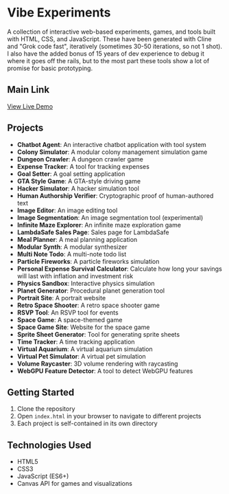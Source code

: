 # Vibe Experiments

A collection of interactive web-based experiments, games, and tools built with HTML, CSS, and JavaScript. These have been generated with Cline and "Grok code fast", iteratively (sometimes 30-50 iterations, so not 1 shot). I also have the added bonus of 15 years of dev experience to debug it where it goes off the rails, but to the most part these tools show a lot of promise for basic prototyping.

## Main Link
[View Live Demo](https://alexswan10k.github.io/vibe-exps/)

## Projects

- **Chatbot Agent**: An interactive chatbot application with tool system
- **Colony Simulator**: A modular colony management simulation game
- **Dungeon Crawler**: A dungeon crawler game
- **Expense Tracker**: A tool for tracking expenses
- **Goal Setter**: A goal setting application
- **GTA Style Game**: A GTA-style driving game
- **Hacker Simulator**: A hacker simulation tool
- **Human Authorship Verifier**: Cryptographic proof of human-authored text
- **Image Editor**: An image editing tool
- **Image Segmentation**: An image segmentation tool (experimental)
- **Infinite Maze Explorer**: An infinite maze exploration game
- **LambdaSafe Sales Page**: Sales page for LambdaSafe
- **Meal Planner**: A meal planning application
- **Modular Synth**: A modular synthesizer
- **Multi Note Todo**: A multi-note todo list
- **Particle Fireworks**: A particle fireworks simulation
- **Personal Expense Survival Calculator**: Calculate how long your savings will last with inflation and investment risk
- **Physics Sandbox**: Interactive physics simulation
- **Planet Generator**: Procedural planet generation tool
- **Portrait Site**: A portrait website
- **Retro Space Shooter**: A retro space shooter game
- **RSVP Tool**: An RSVP tool for events
- **Space Game**: A space-themed game
- **Space Game Site**: Website for the space game
- **Sprite Sheet Generator**: Tool for generating sprite sheets
- **Time Tracker**: A time tracking application
- **Virtual Aquarium**: A virtual aquarium simulation
- **Virtual Pet Simulator**: A virtual pet simulation
- **Volume Raycaster**: 3D volume rendering with raycasting
- **WebGPU Feature Detector**: A tool to detect WebGPU features

## Getting Started

1. Clone the repository
2. Open `index.html` in your browser to navigate to different projects
3. Each project is self-contained in its own directory

## Technologies Used

- HTML5
- CSS3
- JavaScript (ES6+)
- Canvas API for games and visualizations
